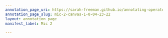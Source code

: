 ```yaml
---
annotation_page_uri: https://sarah-freeman.github.io/annotating-operator/annotations/mic-2-canvas-1-0-04-23-22.json
annotation_page_slug: mic-2-canvas-1-0-04-23-22
layout: annotation_page
manifest_label: Mic 2

---
```

